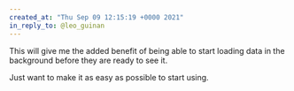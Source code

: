 ```yaml
---
created_at: "Thu Sep 09 12:15:19 +0000 2021"
in_reply_to: @leo_guinan
---
```


This will give me the added benefit of being able to start loading data in the background before they are ready to see it.

Just want to make it as easy as possible to start using.